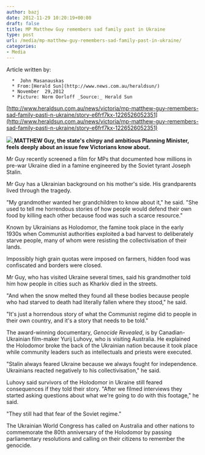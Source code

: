 ```yaml
---
author: bazj
date: 2012-11-29 10:20:19+00:00
draft: false
title: MP Matthew Guy remembers sad family past in Ukraine
type: post
url: /media/mp-matthew-guy-remembers-sad-family-past-in-ukraine/
categories:
- Media
---
```


Article written by:



	  *  John Masanauskas 
	  * From:[Herald Sun](http://www.news.com.au/heraldsun/)
	  * November  29,2012
	  * Picture: Norm Oorloff _Source:_ Herald Sun

[http://www.heraldsun.com.au/news/victoria/mp-matthew-guy-remembers-sad-family-pasti-n-ukraine/story-e6frf7kx-1226526052351](http://www.heraldsun.com.au/news/victoria/mp-matthew-guy-remembers-sad-family-pasti-n-ukraine/story-e6frf7kx-1226526052351)

[![](http://www.ozeukes.com/wp-content/uploads/2012/11/Matthew-Guy.jpg)
](http://www.ozeukes.com/wp-content/uploads/2012/11/Matthew-Guy.jpg)**MATTHEW Guy, the state's chirpy and ambitious Planning Minister, feels deeply about an issue few Victorians know about.**

Mr Guy recently screened a film for MPs that documented how millions in pre-war Ukraine died in a famine engineered by the Soviet tyrant Joseph Stalin.

Mr Guy has a Ukrainian background on his mother's side. His grandparents lived through the tragedy.

"My grandmother wanted her grandchildren to know about it," he said. "She used to tell me horrendous stories of how people would defend their own food by killing each other because food was such a scarce resource."

Known by Ukrainians as Holodomor, the famine took place in the early 1930s when Communist authorities exploited a bad harvest to deliberately starve people, many of whom were resisting the collectivisation of their lands.

Impossibly high grain quotas were imposed on farmers, hidden food was confiscated and borders were closed.

Mr Guy, who has visited Ukraine several times, said his grandmother told him how people in cities such as Kharkiv died in the streets.

"And when the snow melted they found all these bodies because people who had starved to death had literally fallen where they stood," he said.

"It's just a horrendous story of what the Communist regime did to people in their own country, and it's a story that needs to be told."

The award-winning documentary, _Genocide Revealed_, is by Canadian-Ukrainian film-maker Yurij Luhovy, who is visiting Australia. He explained the Holodomor broke the back of the Ukrainian nation because it took place while community leaders such as intellectuals and priests were executed.

"Stalin always feared Ukraine because we always fought for independence. Ukrainians reacted negatively to his collectivisation," he said.

Luhovy said survivors of the Holodomor in Ukraine still feared consequences if they told their story. "After we filmed interviews they started asking questions about what we're going to do with this footage," he said.

"They still had that fear of the Soviet regime."

The Ukrainian World Congress has called on Australia and other nations to commemorate the 80th anniversary of the Holodomor by passing parliamentary resolutions and calling on their citizens to remember the genocide.


